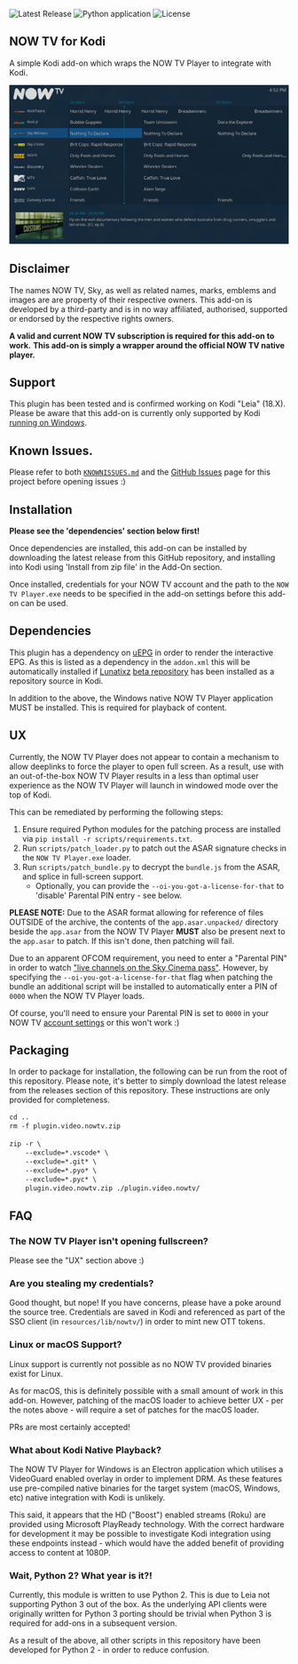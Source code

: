 ![Latest Release](https://img.shields.io/github/v/release/darkarnium/plugin.video.nowtv)
![Python application](https://github.com/darkarnium/plugin.video.nowtv/workflows/style/badge.svg?branch=master)
![License](https://img.shields.io/github/license/darkarnium/plugin.video.nowtv)

## NOW TV for Kodi

A simple Kodi add-on which wraps the NOW TV Player to integrate with Kodi.

![uEPG View](images/uEPG-View.png?raw=true)

## Disclaimer

The names NOW TV, Sky, as well as related names, marks, emblems and images
are are property of their respective owners. This add-on is developed by a
third-party and is in no way affiliated, authorised, supported or endorsed by
the respective rights owners.

**A valid and current NOW TV subscription is required for this add-on to work.**
**This add-on is simply a wrapper around the official NOW TV native player.**

## Support

This plugin has been tested and is confirmed working on Kodi "Leia" (18.X).
Please be aware that this add-on is currently only supported by Kodi
[running on Windows](#linux-or-macos-support).

## Known Issues.

Please refer to both [`KNOWNISSUES.md`](KNOWNISSUES.md) and the
[GitHub Issues](https://github.com/darkarnium/plugin.video.nowtv/issues) page
for this project before opening issues :)

## Installation

**Please see the 'dependencies' section below first!**

Once dependencies are installed, this add-on can be installed by downloading
the latest release from this GitHub repository, and installing into Kodi using
'Install from zip file' in the Add-On section.

Once installed, credentials for your NOW TV account and the path to the
`NOW TV Player.exe` needs to be specified in the add-on settings before this
add-on can be used.

## Dependencies

This plugin has a dependency on [uEPG](https://git.io/JfC65) in order to render
the interactive EPG. As this is listed as a dependency in the `addon.xml` this
will be automatically installed if [Lunatixz](https://github.com/Lunatixz/)
[beta repository](http://tinyurl.com/y2obmbfx) has been installed as a
repository source in Kodi.

In addition to the above, the Windows native NOW TV Player application MUST
be installed. This is required for playback of content.

## UX

Currently, the NOW TV Player does not appear to contain a mechanism to allow
deeplinks to force the player to open full screen. As a result, use with an
out-of-the-box NOW TV Player results in a less than optimal user experience
as the NOW TV Player will launch in windowed mode over the top of Kodi.

This can be remediated by performing the following steps:

1. Ensure required Python modules for the patching process are installed via
   `pip install -r scripts/requirements.txt`.
2. Run `scripts/patch_loader.py` to patch out the ASAR signature checks in the
   `NOW TV Player.exe` loader.
3. Run `scripts/patch_bundle.py` to decrypt the `bundle.js` from the ASAR, and
   splice in full-screen support.
   * Optionally, you can provide the `--oi-you-got-a-license-for-that` to
     'disable' Parental PIN entry - see below. 

**PLEASE NOTE:** Due to the ASAR format allowing for reference of files OUTSIDE
of the archive, the contents of the `app.asar.unpacked/` directory beside the
`app.asar` from the NOW TV Player **MUST** also be present next to the
`app.asar` to patch. If this isn't done, then patching will fail.

Due to an apparent OFCOM requirement, you need to enter a "Parental PIN" in
order to watch ["live channels on the Sky Cinema pass"](https://help.nowtv.com/article/what-is-a-parental-pin).
However, by specifying the `--oi-you-got-a-license-for-that` flag when patching
the bundle an additional script will be installed to automatically enter a PIN
of `0000` when the NOW TV Player loads.

Of course, you'll need to ensure your Parental PIN is set to `0000` in your
NOW TV [account settings](https://account.nowtv.com/settings) or this won't
work :)

## Packaging

In order to package for installation, the following can be run from the root
of this repository. Please note, it's better to simply download the latest
release from the releases section of this repository. These instructions are
only provided for completeness. 

```
cd ..
rm -f plugin.video.nowtv.zip

zip -r \
    --exclude=*.vscode* \
    --exclude=*.git* \
    --exclude=*.pyo* \
    --exclude=*.pyc* \
    plugin.video.nowtv.zip ./plugin.video.nowtv/
```

## FAQ

### The NOW TV Player isn't opening fullscreen?

Please see the "UX" section above :)

### Are you stealing my credentials?

Good thought, but nope! If you have concerns, please have a poke around the
source tree. Credentials are saved in Kodi and referenced as part of the SSO
client (in `resources/lib/nowtv/`) in order to mint new OTT tokens.

### Linux or macOS Support?

Linux support is currently not possible as no NOW TV provided binaries exist
for Linux.

As for macOS, this is definitely possible with a small amount of work in this
add-on. However, patching of the macOS loader to achieve better UX - per the
notes above - will require a set of patches for the macOS loader.

PRs are most certainly accepted!

### What about Kodi Native Playback?

The NOW TV Player for Windows is an Electron application which utilises a
VideoGuard enabled overlay in order to implement DRM. As these features use
pre-compiled native binaries for the target system (macOS, Windows, etc) native
integration with Kodi is unlikely.

This said, it appears that the HD ("Boost") enabled streams (Roku) are provided
using Microsoft PlayReady technology. With the correct hardware for development
it may be possible to investigate Kodi integration using these endpoints
instead - which would have the added benefit of providing access to content at
1080P.

### Wait, Python 2? What year is it?!

Currently, this module is written to use Python 2. This is due to Leia not 
supporting Python 3 out of the box. As the underlying API clients were
originally written for Python 3 porting should be trivial when Python 3
is required for add-ons in a subsequent version.

As a result of the above, all other scripts in this repository have been
developed for Python 2 - in order to reduce confusion.
